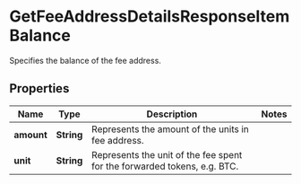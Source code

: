 

# GetFeeAddressDetailsResponseItemBalance

Specifies the balance of the fee address.

## Properties

Name | Type | Description | Notes
------------ | ------------- | ------------- | -------------
**amount** | **String** | Represents the amount of the units in fee address. | 
**unit** | **String** | Represents the unit of the fee spent for the forwarded tokens, e.g. BTC. | 



